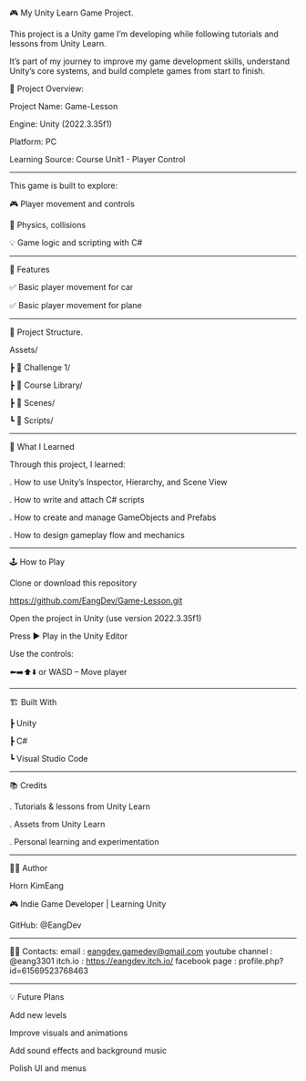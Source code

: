 🎮 My Unity Learn Game Project.

This project is a Unity game I’m developing while following tutorials and lessons from Unity Learn.

It’s part of my journey to improve my game development skills, understand Unity’s core systems, and build complete games from start to finish.

🚀 Project Overview:

Project Name: Game-Lesson

Engine: Unity (2022.3.35f1)

Platform: PC

Learning Source: Course Unit1 - Player Control

----------------------------------------------------------

This game is built to explore:

🎮 Player movement and controls

🧱 Physics, collisions

💡 Game logic and scripting with C#

----------------------------------------------------------

🧩 Features

✅ Basic player movement for car

✅ Basic player movement for plane

----------------------------------------------------------

📂 Project Structure.

Assets/

 ┣ 📁 Challenge 1/
 
 ┣ 📁 Course Library/
 
 ┣ 📁 Scenes/
 
 ┗ 📁 Scripts/
 
----------------------------------------------------------

 🧠 What I Learned

Through this project, I learned:

. How to use Unity’s Inspector, Hierarchy, and Scene View

. How to write and attach C# scripts

. How to create and manage GameObjects and Prefabs

. How to design gameplay flow and mechanics

---------------------------------------------------------

🕹️ How to Play

Clone or download this repository

  https://github.com/EangDev/Game-Lesson.git
  
Open the project in Unity (use version 2022.3.35f1)

Press ▶️ Play in the Unity Editor

Use the controls:

⬅️➡️⬆️⬇️ or WASD – Move player

----------------------------------------------------------

🏗️ Built With

  ┣ Unity
  
  ┣ C#
  
  ┗ Visual Studio Code
  
----------------------------------------------------------

📚 Credits

  . Tutorials & lessons from Unity Learn
  
  . Assets from Unity Learn
  
  . Personal learning and experimentation
  
----------------------------------------------------------

  🧑‍💻 Author

Horn KimEang

🎮 Indie Game Developer | Learning Unity

GitHub: @EangDev

----------------------------------------------------------

🧑‍💻 Contacts:
 email : eangdev.gamedev@gmail.com
 youtube channel : @eang3301
 itch.io : https://eangdev.itch.io/
 facebook page : profile.php?id=61569523768463
 
----------------------------------------------------------

💡 Future Plans

Add new levels

Improve visuals and animations

Add sound effects and background music

Polish UI and menus
